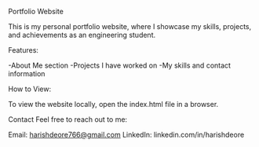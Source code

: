 Portfolio Website

This is my personal portfolio website, where I showcase my skills, projects, and achievements as an engineering student.

Features:

-About Me section
-Projects I have worked on
-My skills and contact information

How to View:

To view the website locally, open the index.html file in a browser.

Contact
Feel free to reach out to me:

Email: harishdeore766@gmail.com
LinkedIn: linkedin.com/in/harishdeore
